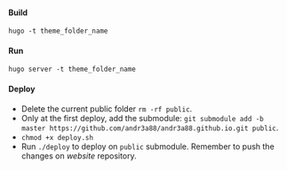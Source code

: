 #### Build

`hugo -t theme_folder_name`

#### Run

`hugo server -t theme_folder_name`

#### Deploy
+ Delete the current public folder `rm -rf public`.
+ Only at the first deploy, add the submodule: `git submodule add -b master https://github.com/andr3a88/andr3a88.github.io.git public`.
+ `chmod +x deploy.sh`
+ Run `./deploy` to deploy on `public` submodule. Remember to push the changes on _website_ repository.
